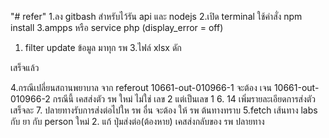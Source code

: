 "# refer" 
1.ลง gitbash สำหรับไว้รัน api และ nodejs
2.เปิด terminal ใช้คำสั่ง npm install
3.ampps หรือ service php (display_error = off)

1. filter update ข้อมูล มาทุก รพ 
3.ไฟล์ xlsx ดัก

เสร็จแล้ว

4.กรณีเปลี่ยนสถานพยาบาล จาก referout 10661-out-010966-1  จะต้อง เจน 10661-out-010966-2 กรณีนี้ เคสส่งตัว รพ ใหม่ ไม่ใช่ เลข 2 แต่เป็นเลข 1
6. 14 เพิ่มรายละเอียดการส่งตัว เสร็จละ
7. ปลายทางรับการส่งต่อไปให รพ อื่น จะต้อง ให้ รพ ต้นทางทราบ
5.fetch เส้นทาง labs กับ ยา กับ person ใหม่
2. แก้ ปุ่มส่งต่อ(ต้องหาย) เคสส่งกลับของ รพ ปลายทาง  


 
